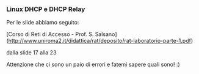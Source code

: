 ### Linux DHCP e DHCP Relay

Per le slide abbiamo seguito:

[Corso di Reti di Accesso - Prof. S. Salsano]
(http://www.uniroma2.it/didattica/rat/deposito/rat-laboratorio-parte-1.pdf)

dalla slide 17 alla 23

Attenzione che ci sono un paio di errori e fatemi sapere quali sono!  :)


